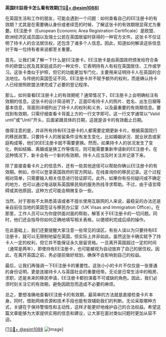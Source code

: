 **英国EE註冊卡怎么看有效期[[TG💪+ @esim1088](https://t.me/s/esim1088)]**

在英国生活和工作的朋友，可能会遇到一个问题：如何查看自己的EE注册卡的有效期？尤其是在需要确认身份或者续签的时候，了解这张卡的有效期限显得尤为重要。EE注册卡（European Economic Area Registration Certificate）是欧盟、欧洲经济区成员国以及瑞士公民在英国居留时获得的一种官方文件。这张卡不仅证明了持卡人的合法居住权，还包含了诸多个人信息。因此，知道如何解读这些信息对于每一位持有者来说都至关重要。

首先，让我们来了解一下什么是EE注册卡。EE注册卡是由英国政府颁发给符合条件的欧盟公民及其家庭成员的一种文件，它表明持有人有权在英国居住、工作或学习。这张卡类似于护照，但它的功能更加专门化，主要用来证明持卡人在英国的合法地位。与传统的英国签证不同，EE注册卡并不赋予额外的权利，而是确认持卡人已经按照欧盟法律完成了必要的登记程序。

那么，如何查看EE注册卡上的有效期呢？通常情况下，EE注册卡上会明确标注有效期的信息。这张卡的设计简洁明了，正面印有持卡人的照片、姓名、出生日期等基本信息，背面则详细列出了持卡人的权利和义务，以及最重要的有效期信息。要找到有效期，只需仔细查看卡背面上方的一行文字即可。这一行文字通常以“Valid until”或“Until”开头，后面紧跟具体的日期，这就是该卡的有效截止日期。

值得注意的是，并非所有持有EE注册卡的人都需要定期更新卡片。根据英国现行的移民政策，只要持卡人的居留条件没有发生变化，比如婚姻状况、就业状态或家庭构成等，他们的EE注册卡就不需要更换。然而，如果持卡人的状况发生了变化，例如结婚、离婚或是换工作等情况，则可能需要重新申请新的EE注册卡。在这种情况下，新卡会有一个新的有效期，持卡人应当及时关注并记录下来。

除了直接查看卡片上的信息外，还有一些其他途径可以帮助你确认EE注册卡的有效期。例如，你可以登录英国政府的官方网站，在线查询你的移民记录。这个过程相对简单，只需要输入相关信息进行验证即可。此外，如果你有任何疑问或不确定的地方，也可以通过电话联系英国移民局的服务热线寻求帮助。不过，由于语言障碍或其他原因，这种方式可能会稍微复杂一些。

当然，对于那些不太熟悉英语或者不擅长使用互联网的人来说，最稳妥的办法还是亲自前往当地的英国签证与移民办公室（UK Visas and Immigration Office）。在那里，工作人员可以为你提供面对面的帮助，解答关于EE注册卡的一切问题。同时，他们还会指导你如何正确地填写相关表格，以便顺利完成后续的操作。

在此基础上，我们还要提醒大家注意一些常见的误区。有些人误以为只要持有EE注册卡，就可以无限制地留在英国，但实际上并非如此。虽然这张卡确实赋予了持卡人一定的权利，但它并不能保证永久居留资格。一旦离开英国超过一定的时间（通常是两年），即使持有EE注册卡，也可能被视为自动放弃了自己的居住权。因此，在离开英国之前，务必提前做好规划，确保不会影响到自己的权益。

最后，让我们再强调一下EE注册卡的重要性。这张小小的卡片不仅仅是一张普通的身份证明，更是连接持卡人与英国社会的重要纽带。无论是日常生活中的租房、求职，还是未来的移民申请，EE注册卡都扮演着不可或缺的角色。因此，我们必须时刻关注它的有效期，避免因疏忽而造成不必要的麻烦。

总之，要想准确地查看EE注册卡的有效期，最简单的方法就是直接检查卡片本身。同时，借助网络资源和技术手段也能有效辅助我们的判断。无论采取哪种方式，关键在于保持警惕性和主动性，这样才能更好地维护自己的合法权益。希望这篇文章能够为大家提供实用的信息和建议，让大家在面对类似问题时更加从容不迫。

[[TG💪+ @esim1088](https://t.me/s/esim1088) ![Image](https://i.postimg.cc/4NQfJmqS/Snipaste-2025-05-13-00-14-12.png)]